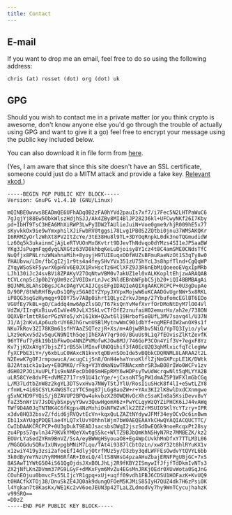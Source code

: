 ```yaml
---
title: Contact
---
```


## E-mail

If you want to drop me an email, feel free to do so using the following
address:

    chris (at) rosset (dot) org (dot) uk


## GPG

Should you wish to contact me in a private matter (or you think crypto is
awesome, don't know anyone else you'd go through the trouble of actually using
GPG and want to give it a go) feel free to encrypt your message using the
public key included below.

You can also download it in file form from [here](./files/chris-rosset.pub.txt).

(Yes, I am aware that since this site doesn't have an SSL certificate, someone
could just do a MITM attack and provide a fake key. [Relevant
xkcd.](http://xkcd.com/1181/))


    -----BEGIN PGP PUBLIC KEY BLOCK-----
    Version: GnuPG v1.4.10 (GNU/Linux)
    
    mQINBE0wvwsBEADmQE6UFhADq0B2zFA0hYVd2pauIs7xf7/i7Fec5N2LHTPaWuC6
    7gJgjYj88Ew5ObkWlszHdjhSJJ/Ak4ZBy8MI4BlJP28236kl+UFCwyNKf26I7Kby
    pd+IbHT9TsC3HEA6MhXiRWP3LwPyIDW2TAUlieJuiN+Voe0gme9/hjR009hE5x77
    sKyvkkOx9ie9wYmxphilXJiFwbRV0tggsi78Lvg1PB0S2ZQtbi0jnu37WMSAKQKr
    I6RRMZyOrlzWhXt8PV2ItZcYe/3tE38Hu8l9TL+3DYOqRnpkL0dk3neTQGmudidW
    Lz60q5k3ukainmCjAjLeRTVUOnMxGKvtrt9DJevThNdvqo0dYMzs4SI1eJP5aaBW
    YKg3JsPugmFqgdyqLNXGtz63VD8khbqKeLuDjoisy8Y1cz4t8C4amSME0CNdsTfC
    NuQfjx8PNLrnzWNahnaMih+8yoyjH9TUIEuqxOOfWUZsBFmuRaeNzOt1S3qTy8w0
    fHAUbvw/LDn/fbCgI2j1r9ts4a4feySHvYVx351zU75hYcL3s8hpfTlnd+CgQqWP
    ZYqyWSoSkF5ywrX6pHVv6E0JX1RvHscTz6HClXFZ9J3R6nEbMiQoeeoEVgxIpMRb
    LJh130iJc24svBVi8ZPAKyV27OqNtwVBM0v7akUZ1el0vALKKopltEhjzwARAQAB
    tCVLcnp5c3p0b2YgUm9zc2V0IDxrLnJvc3NldEBnbWFpbC5jb20+iQI4BBMBAgAi
    BQJNML8LAhsDBgsJCAcDAgYVCAIJCgsEFgIDAQIeAQIXgAAKCRCPCP+0U3gDupAe
    D/90P/8tWbRHfByuDs1QRyz5GA0IYZYpyJXVpxMojwW6uKCAADGvUgrNW+5x8RKL
    iP8QG3sqGzHymqg+9I0Y7Sv7ABp0ihrt1QLycZrkvJbmp/27YbufomcEGlBT6EOo
    VGUfEy7kBL+gO/Caddq4mw6ApZlsGO/T67ksQnYvMefXvrfOrDMoNtDyM7lOO4Vl
    VdZW/IIrqKxBiuv6IwVe49JvLX3SkLvCTfDfE2znufaiH02emurHx/ah2e/738ON
    OQXVBrlmttR6orPGzNYo5/xh161kW+Q2wt6l19HrbofSo8UfL3MV7savq4l/U37N
    J1/Aj2nKvLAp6uzbrUY6BJhGrwnUSBlMytnwWmC901dbYf+ngMEFdIW2wnOX9s1f
    NKu7kRov3ZI78KBm61sfHYAaZSQTezjR+Xs/m+A0jwBRbv5NiQ/YpTQ3Iyio/ylw
    LXz9eKxv5d2v5quCN9NIth5qejIhEXAY7qr9o9/BGuUs9L1q7fEOvisZlKtZevfK
    96YTFuf7yBk19b1bFkwOo4NNZPVMofwKJOw8MJ/746GoP3COn4Yif3V+7egxF8Yz
    Kv7jjKOxAYgY7bjsZf1rBS5klMInvFUNOQihif3fA0EcU2Q3qhMlxicfqTclegWw
    fyXCPbE3iY+/y6xbLuC0WAxcN1kvxtqDBvnSOoIde5vBQbkCDQRNML8LARAA2t2L
    N2EewK7gOFJrmpowucA/acugCijSn8/OnH4ehaYnnoKlflZjNmGXPcpLE1K/DWtk
    BJ2Ataick1u1wy+E8OMK0/rFkg+V3YdWaNiwTRNAcxmhrSR3wBO8rIWo0WCFv1zv
    dGH02PJOiXuUPLf1s9xNAFecDb00SmHEpRMY6wHDPsyTwUdWcrgwNlt5qMLYYA2B
    uLR58CYe8dvPE+dVMEZ717rs91U41cYge/+jCxsoNT5gPW1dmAZ5P1WFXlmGbCGq
    L/M37LdtbZnW8z2kgYL3DTSvxHva7NWyT5tJYlU/RosIiuSHcK8f4lI+e5wtLZY8
    rfnWL+4i6SCSYLK4WGSTczYTC5mg87jLGg8aoZW+r+YAx3KI2lK8wlDxdCXnmgwe
    g5xNCHD9FYQiS/jBZAVUP2BPQw4ukvbzX28OWQHvQcXhcSsaKIn8a5KsiDevv8vY
    faZ35nWr1V7JsDEybSxpyyY9wv3QuwHgomX6z+PwYCLqyWzQYZiPHCK6iJ44vAWq
    TWf9D4A0JqTNTNK4C6fKgps4NzMxhiOsNFWZvKlk2ZEZrMSUIOSKlYcYTzry+IPR
    x3dv8HQ32bsvZ/fdid6jRVQvtEcVn+kqxQuLZAZtNYdywJFMf34eyOCvDc6inBwm
    Ib11xAYUggPDQElae4YLQ7xlUvYOhhnlWjm7bW0AEQEAAYkCHwQYAQIACQUCTTC/
    CwIbDAAKCRCPCP+0U3gDukT9EADJsacsbsDWqI2jszSdDwEQ6k9noeRcqxPt28sy
    zu4Pps57qvln3479KVkYMQeYXwtgS5kc+WlTZ9BJbQmKhN5HyN7Rz7MMBEZK/kz2
    EOUrLYaSedZYRm9BnVZ/5sA/eyBWWgHSyouaO8+Eg4WpCUvkhMnDfxY7TTLM3L06
    /MGGQGduSQRvIxUNvpgbMNiM7Lqu/TAt4i9387lCbtOzLn/xw8Y32t8hlRYuKX1v
    x1zwiY419y3zsi2afoeEfI4dlyjOtrfMUz5y/O3zby3qdLWFFEsOwdvYtQVYL6bb
    3k0dByYeYNzUYyRMH6RfAR+I0xLQ/4ltS8NHsG4pzaAHuZbajERNFPgUBjGC+7xS
    8ASAwT1YWtG504iS61Qg0jdsJXxB0LJhLj2R9fKBY2ISmywIfJfjfTdDkmIvNTs3
    2X2jNfLKnZDVmm37PG9LGyF+dMKxFym6MvZu4EGsMnJRKjOEdr0XUvWota0SqJnG
    COuhEOjuu0bmvcFs55LIjcYR1gpq+xUj+uqff09vdh1FBJ6CDSU1HOFazK+KvUQ9
    t0HACfkXTOj38/DnuSkZE4JQ0ak9dungOFOeM5KJMiS85IyH7QUZ4dk7H6zPsi0K
    l4Ygkan7t8KasKx/WE1Kc2vV6oeJEUN3p42TLaLZLdmodVy7hy9WnTCycujhahzK
    v99SRQ==
    =DDzZ
    -----END PGP PUBLIC KEY BLOCK-----
